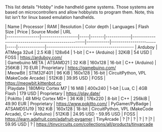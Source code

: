 This list details "Hobby" indie handheld game systems. Those systems are based on microcontrollers and allow hobbyists to program them. Note, this list isn't for linux based emulation handhelds. 


| Name            | Processor     | RAM   | Resolution | Color depth | Languages                                           | Flash Size | Price     | Source Model | URL                                      
|-----------------|-------------------|-----|-------|-------------|-----------------------------------------------------|------------|-----------------------|-----|--------------|---------------------------------------------
| Arduboy         | ATMega 32u4     | 2.5 KiB  | 128x64     | 1-bit       | C++ (Arduino)                                       | 32KiB      | 54 USD           | FOSS         | https://arduboy.com/         
| Gamebuino META      | ATSAMD21   |   32 KiB    | 160x128    | 16-bit      | C++ (Arduino)                                       | 256KiB      | 70 EUR           | Proprietary  | https://gamebuino.com/    
| MeowBit  | STM32F401    |   96 KiB    | 160x128    | 16-bit      | CircuitPython, VPL (MakeCode Arcade)   | 512KiB      | 39.95  USD    | FOSS  |  https://meowbit.kittenbot.cc      
| Playdate        | 180MHz Cortex M7 | 16 MiB | 400x240    | 1-bit       | Lua, C                                              | 4GB Flash  | 179 USD            |  Proprietary  | https://play.date/         
| Pokitto         | 48 MHz Cortex M0+ | 36 KiB | 176x220    | 8-bit       | C++                                                 | 256kiB      | 49.90 EUR        |    Proprietary  | https://www.pokitto.com/ 
| PyGamer/PyBadge | ATSAMD51J19  |  192 KiB   | 160x128    | 18-bit      | CircuitPython, VPL (MakeCode Arcade), C++ (Arduino) | 512KiB      | 24.95 USD - 59.95 USD | FOSS         | https://learn.adafruit.com/adafruit-pygamer 
| TinyArcade  | ? |?    | ?    | ?    | ? |?    | 59.95  USD    | ?  | https://tinycircuits.com/collections/all/products/tinyarcade  


